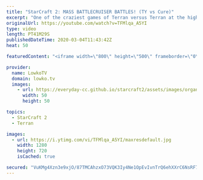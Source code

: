 ```yaml
---
title: "StarCraft 2: MASS BATTLECRUISER BATTLES! (TY vs Cure)"
excerpt: "One of the craziest games of Terran versus Terran at the highest level of professional StarCraft 2 that I have ever seen. In this match between TY and Cure (both top-level Terran pro gamers) we initially see them starting off with Marines and Siege Tanks. As the game progresses however, nobody really"
originalUrl: https://youtube.com/watch?v=TFMlqa_A5YI
type: video
length: PT41M29S
publishedDateTime: 2020-03-04T11:43:42Z
heat: 50

featuredContent: "<iframe width=\"800\" height=\"500\" frameborder=\"0\" src=\"https://www.youtube.com/embed/TFMlqa_A5YI\" allow=\"accelerometer; autoplay; encrypted-media; gyroscope; picture-in-picture\" allowfullscreen></iframe>"

provider:
  name: LowkoTV
  domain: lowko.tv
  images:
    - url: https://everyday-cc.github.io/starcraft2/assets/images/organizations/lowko.tv-50x50.jpg
      width: 50
      height: 50

topics:
  - StarCraft 2
  - Terran

images:
  - url: https://i.ytimg.com/vi/TFMlqa_A5YI/maxresdefault.jpg
    width: 1280
    height: 720
    isCached: true

secured: "VuKMg4Xzn3e9xjO/87TMCAhzxO73VQK3Iy4Ne1OpEvIvnTrQ6ehXXrC6NsRF73t5oSZ+0a0Q8O9jpIt404Za9FihCxy/kZZc1E4a7wYVxIsN7HV0B+XbDjBvpJTBxYDHur570kSQdxlZxEJ5CsD8MhEDVa9A02nRi7DkFEs3779+fgYQORQkO+gGdMOYveDI9zBaQ7hTkSJUcvwI+8UMBW+GzuPVGMRO+qU5ofD/JolcAbkKlIGZyc2ntbTt/FhrgcKVxKKoIkI/u93h1yThwLPTTQD2qjkCMNwGjfK9EIRh+Akja0ZBl9D/Pcg8q/KzhtO3z+Jqu1bSzYJSkvHUDM1VE2EfIRbTjT6cXUXgkqIFFV4RHBEpL+6nYoZkOFqBRSBNOETG4X6JmT5CvqFfF2FsbXhOKAnt1BF3AbMOAmM9kcA/YgRUNNcFsPRrJKyP;7cZ3+isqG2XMSrl/KK31OA=="
---
```


